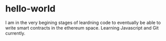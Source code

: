 # hello-world

I am in the very begining stages of leardning code to eventually be able to write smart contracts in the ethereum space. Learning Javascript and Git currently.
